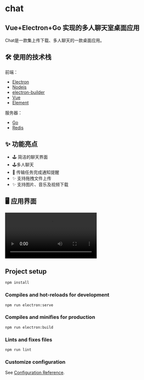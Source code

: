# chat

## Vue+Electron+Go 实现的多人聊天室桌面应用

Chat是一款集上传下载、多人聊天的一款桌面应用。

## 🛠 使用的技术栈
前端：
- [Electron](https://electronjs.org/)
- [Nodejs](https://nodejs.org/)
- [electron-builder](https://www.electron.build/) 
- [Vue](https://vuejs.org/)
- [Element](https://element.eleme.io)

服务器：
- [Go](https://golang.google.cn/)
- [Redis](https://redis.io/)

## ✨ 功能亮点
- 🕹 简洁的聊天界面
- 🕹多人聊天
- 🔔 传输任务完成通知提醒
- ✨ 支持拖拽文件上传
- ✨ 支持图片、音乐及视频下载

## 🖥 应用界面
   ![主界面](https://github.com/SpiderMan-Park/chat/blob/master/screen/demo.mp4)
    
## Project setup
```
npm install
```

### Compiles and hot-reloads for development
```
npm run electron:serve
```

### Compiles and minifies for production
```
npm run electron:build
```

### Lints and fixes files
```
npm run lint
```

### Customize configuration
See [Configuration Reference](https://cli.vuejs.org/config/).
